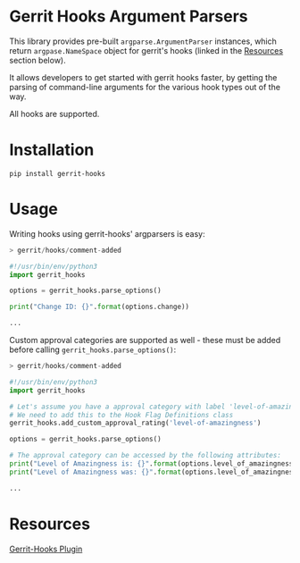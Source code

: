 # Gerrit Hooks Argument Parsers

This library provides pre-built `argparse.ArgumentParser` instances, which
return `argpase.NameSpace` object for gerrit's hooks (linked in the [Resources](#resources) section below).


It allows developers to get started with gerrit hooks faster, by 
getting the parsing of command-line arguments for the various hook types
 out of the way.

All hooks are supported.

# Installation

```
pip install gerrit-hooks
```

# Usage

Writing hooks using gerrit-hooks' argparsers is easy:

```python
> gerrit/hooks/comment-added

#!/usr/bin/env/python3
import gerrit_hooks

options = gerrit_hooks.parse_options()

print("Change ID: {}".format(options.change))

...

```

Custom approval categories are supported as well - these must be added
before calling `gerrit_hooks.parse_options()`:

```python
> gerrit/hooks/comment-added

#!/usr/bin/env/python3
import gerrit_hooks

# Let's assume you have a approval category with label 'level-of-amazingness
# We need to add this to the Hook Flag Definitions class
gerrit_hooks.add_custom_approval_rating('level-of-amazingness')

options = gerrit_hooks.parse_options()

# The approval category can be accessed by the following attributes:
print("Level of Amazingness is: {}".format(options.level_of_amazingness))
print("Level of Amazingness was: {}".format(options.level_of_amazingness_oldValue))

...

```

# Resources

[Gerrit-Hooks Plugin](https://gerrit-review.googlesource.com/admin/repos/plugins%2Fhooks)
